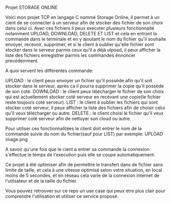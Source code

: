 
Projet STORAGE ONLINE

Voici mon projet TCP en langage C nommé Storage Online, il permet à un cient de se connecter à un serveur afin de stocker des fichier de son choix dans celui ci. Avec ces fichiers il peux executer plusieurs fonctionnaité notamment UPLOAD, DOWNLOAD, DELETE ET LIST et cela en entrant la commande dans le terminale et en y ajoutant le nom du fichier qu'il souhaite envoyer, recevoir, supprimer, et si le client à oublier qu'elle fichier sont stocker dans le serveur parmis ceux qu'il a déjà ulpoad, il peux afficher la liste des fichiers enregistrer parmis les commandes énnoncer precédemment.


A quoi servent les différentes commande: 

UPLOAD : le client peux envoyer un fichier qu'il possède afin qu'il soit stocker dans le serveur, après ca il pourra supprimer la copie qu'il possède de son coté.
DOWNLOAD : le client peux télécharger le fichier de son choix qui est actuellement stocker coté serveur en recevant une copie(le fichier reste toujours coté serveur).
LIST : le client à oublier les fichiers qui sont stocker coté serveur, il peux afficher la liste des fichiers afin de choisir celui qu'il veux télécharger ou autre.
DELETE : le client choisi le fichier qu'il veux supprimer coté serveur afin de nettoyer son cloud ou autre.

Pour utiliser ces fonctionnalitées le client doit entrer le nom de la commande suivie du nom du fichier(sauf pour LIST) par exemple: UPLOAD image.png

A savoir qu'une fois que le cient a entrer sa commande la connexion s'effectue le temps de l'execution puis elle se coupe automatiquement.


Ce projet à été optimiser afin de permettre le transfert dans de fichier sans limite de taille, et cela à une vitesse optimisé selon votre situation, en local moins de 5 secondes, et en réseau cela varie de la connexion internet de l'utilsateur et de la taille du fichier. 

Vous pouvez retrouver sur ce repo un use case qui peux etre plus clair pour comprendre l'utilisation et utiliser ce service proposé. 

